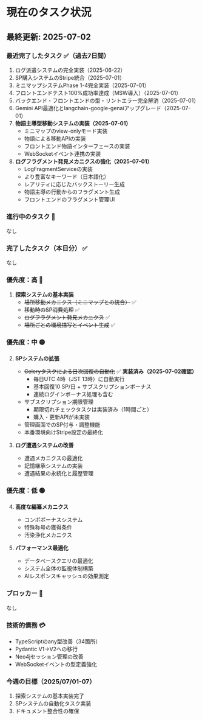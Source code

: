 # 現在のタスク状況

## 最終更新: 2025-07-02

### 最近完了したタスク ✅（過去7日間）
1. ログ派遣システムの完全実装（2025-06-22）
2. SP購入システムのStripe統合（2025-07-01）
3. ミニマップシステムPhase 1-4完全実装（2025-07-01）
4. フロントエンドテスト100%成功率達成（MSW導入）（2025-07-01）
5. バックエンド・フロントエンドの型・リントエラー完全解消（2025-07-01）
6. Gemini API最適化とlangchain-google-genaiアップグレード（2025-07-01）
7. **物語主導型移動システムの実装（2025-07-01）**
   - ミニマップのview-onlyモード実装
   - 物語による移動APIの実装
   - フロントエンド物語インターフェースの実装
   - WebSocketイベント連携の実装
8. **ログフラグメント発見メカニクスの強化（2025-07-01）**
   - LogFragmentServiceの実装
   - より豊富なキーワード（日本語化）
   - レアリティに応じたバックストーリー生成
   - 物語主導の行動からのフラグメント生成
   - フロントエンドのフラグメント管理UI

### 進行中のタスク 🔄
なし

### 完了したタスク（本日分） ✅
なし

### 優先度：高 🔴
1. **探索システムの基本実装**
   - ~~場所移動メカニクス（ミニマップとの統合）~~ ✅
   - ~~移動時のSP消費処理~~ ✅
   - ~~ログフラグメント発見メカニクス~~ ✅
   - ~~場所ごとの環境描写とイベント生成~~ ✅

### 優先度：中 🟡
2. **SPシステムの拡張**
   - ~~Celeryタスクによる日次回復の自動化~~ ✅ **実装済み（2025-07-02確認）**
     - 毎日UTC 4時（JST 13時）に自動実行
     - 基本回復10 SP/日 + サブスクリプションボーナス
     - 連続ログインボーナス処理も含む
   - サブスクリプション期限管理
     - 期限切れチェックタスクは実装済み（1時間ごと）
     - 購入・更新APIが未実装
   - 管理画面でのSP付与・調整機能
   - 本番環境向けStripe設定の最終化

3. **ログ遭遇システムの改善**
   - 遭遇メカニクスの最適化
   - 記憶継承システムの実装
   - 遭遇結果の永続化と履歴管理

### 優先度：低 🟢
4. **高度な編纂メカニクス**
   - コンボボーナスシステム
   - 特殊称号の獲得条件
   - 汚染浄化メカニクス

5. **パフォーマンス最適化**
   - データベースクエリの最適化
   - システム全体の監視体制構築
   - AIレスポンスキャッシュの効果測定

### ブロッカー 🚫
なし

### 技術的債務 💳
- TypeScriptのany型改善（34箇所）
- Pydantic V1→V2への移行
- Neo4jセッション管理の改善
- WebSocketイベントの型定義強化

### 今週の目標（2025/07/01-07）
1. 探索システムの基本実装完了
2. SPシステムの自動化タスク実装
3. ドキュメント整合性の確保